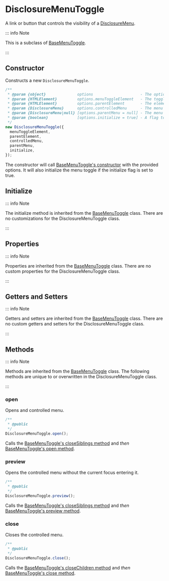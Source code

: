 # DisclosureMenuToggle

A link or button that controls the visibility of a [DisclosureMenu](./disclosure-menu).

::: info Note

This is a subclass of [BaseMenuToggle](./base-menu-toggle).

:::

## Constructor

Constructs a new `DisclosureMenuToggle`.

```js
/**
 * @param {object}              options                     - The options for generating the menu toggle.
 * @param {HTMLElement}         options.menuToggleElement   - The toggle element in the DOM.
 * @param {HTMLElement}         options.parentElement       - The element containing the controlled menu.
 * @param {DisclosureMenu}      options.controlledMenu      - The menu controlled by this toggle.
 * @param {DisclosureMenu|null} [options.parentMenu = null] - The menu containing this toggle.
 * @param {boolean}             [options.initialize = true] - A flag to initialize the menu toggle immediately upon creation.
 */
new DisclosureMenuToggle({
  menuToggleElement,
  parentElement,
  controlledMenu,
  parentMenu,
  initialize,
});
```

The constructor will call [BaseMenuToggle's constructor](./base-menu-toggle#constructor) with the provided options. It will also initialize the menu toggle if the initialize flag is set to true.

## Initialize

::: info Note

The initialize method is inherited from the [BaseMenuToggle](./base-menu-toggle#initialize) class. There are no customizations for the DisclosureMenuToggle class.

:::

## Properties

::: info Note

Properties are inherited from the [BaseMenuToggle](./base-menu-toggle#properties) class. There are no custom properties for the DisclosureMenuToggle class.

:::

## Getters and Setters

::: info Note

Getters and setters are inherited from the [BaseMenuToggle](./base-menu-toggle#getters-and-setters) class. There are no custom getters and setters for the DisclosureMenuToggle class.

:::

## Methods

::: info Note

Methods are inherited from the [BaseMenuToggle](./base-menu-toggle#methods) class. The following methods are unique to or overwritten in the DisclosureMenuToggle class.

:::

### open

Opens and controlled menu.

```js
/**
 * @public
 */
DisclosureMenuToggle.open();
```

Calls the [BaseMenuToggle's closeSiblings method](./base-menu-toggle#closesiblings) and _then_ [BaseMenuToggle's open method](./base-menu-toggle#open).

### preview

Opens the controlled menu without the current focus entering it.

```js
/**
 * @public
 */
DisclosureMenuToggle.preview();
```

Calls the [BaseMenuToggle's closeSiblings method](./base-menu-toggle#closesiblings) and _then_ [BaseMenuToggle's preview method](./base-menu-toggle#preview).


### close

Closes the controlled menu.

```js
/**
 * @public
 */
DisclosureMenuToggle.close();
```

Calls the [BaseMenuToggle's closeChildren method](./base-menu-toggle#closechildren) and _then_ [BaseMenuToggle's close method](./base-menu-toggle#close).
